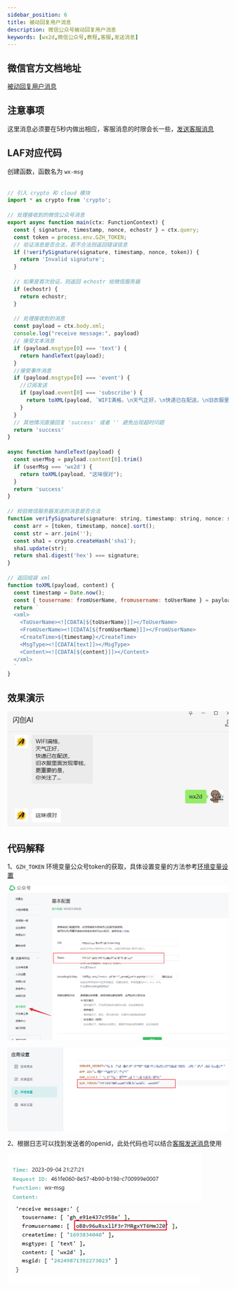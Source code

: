 ```yaml
---
sidebar_position: 6
title: 被动回复用户消息
description: 微信公众号被动回复用户消息
keywords: [wx2d,微信公众号,教程,客服,发送消息]
---
```


## 微信官方文档地址

[被动回复用户消息](https://developers.weixin.qq.com/doc/offiaccount/Message_Management/Passive_user_reply_message.html)


## 注意事项

这里消息必须要在5秒内做出相应，客服消息的时限会长一些，[发送客服消息](/docs/wechat-offical-accounts/send-custom-msg)

## LAF对应代码

创建函数，函数名为 `wx-msg`

```js

// 引入 crypto 和 cloud 模块
import * as crypto from 'crypto';

// 处理接收到的微信公众号消息
export async function main(ctx: FunctionContext) {
  const { signature, timestamp, nonce, echostr } = ctx.query;
  const token = process.env.GZH_TOKEN;
  // 验证消息是否合法，若不合法则返回错误信息
  if (!verifySignature(signature, timestamp, nonce, token)) {
    return 'Invalid signature';
  }

  // 如果是首次验证，则返回 echostr 给微信服务器
  if (echostr) {
    return echostr;
  }

  // 处理接收到的消息
  const payload = ctx.body.xml;
  console.log("receive message:", payload)
  // 接受文本消息
  if (payload.msgtype[0] === 'text') {
    return handleText(payload);
  }
  //接受事件消息
  if (payload.msgtype[0] === 'event') {
    //订阅发送
    if (payload.event[0] === 'subscribe') {
      return toXML(payload, `WIFI满格，\n天气正好，\n快递已在配送，\n旧衣服里面发现零钱，\n更重要的是，\n你关注了...`);
    }
  }
  // 其他情况直接回复 'success' 或者 '' 避免出现超时问题
  return 'success'
}

async function handleText(payload) {
  const userMsg = payload.content[0].trim()
  if (userMsg === 'wx2d') {
    return toXML(payload, "这味很对");
  }
  return 'success'
}

// 校验微信服务器发送的消息是否合法
function verifySignature(signature: string, timestamp: string, nonce: string, token: string) {
  const arr = [token, timestamp, nonce].sort();
  const str = arr.join('');
  const sha1 = crypto.createHash('sha1');
  sha1.update(str);
  return sha1.digest('hex') === signature;
}

// 返回组装 xml
function toXML(payload, content) {
  const timestamp = Date.now();
  const { tousername: fromUserName, fromusername: toUserName } = payload;
  return `
  <xml>
    <ToUserName><![CDATA[${toUserName}]]></ToUserName>
    <FromUserName><![CDATA[${fromUserName}]]></FromUserName>
    <CreateTime>${timestamp}</CreateTime>
    <MsgType><![CDATA[text]]></MsgType>
    <Content><![CDATA[${content}]]></Content>
  </xml>
  `
}

```

## 效果演示

![GZH_TOKEN](./img/basic-msg/basic3.png)


## 代码解释

1、`GZH_TOKEN` 环境变量公众号token的获取，具体设置变量的方法参考[环境变量设置](/docs/laf/env-set)

![GZH_TOKEN](./img/basic-msg/basic1.png)

![GZH_TOKEN](./img/basic-msg/basic2.png)

2、根据日志可以找到发送者的openid，此处代码也可以结合[客服发送消息](/docs/wechat-offical-accounts/send-custom-msg)使用

![openid](./img/basic-msg/basic4.png)




